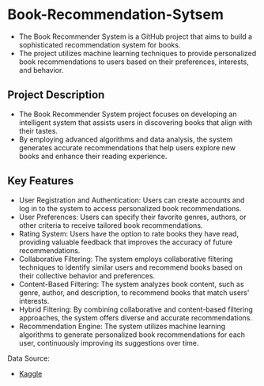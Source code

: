 # Book-Recommendation-Sytsem
- The Book Recommender System is a GitHub project that aims to build a sophisticated recommendation system for books. 
- The project utilizes machine learning techniques to provide personalized book recommendations to users based on their preferences, interests, and behavior.

## Project Description
- The Book Recommender System project focuses on developing an intelligent system that assists users in discovering books that align with their tastes.
-  By employing advanced algorithms and data analysis, the system generates accurate recommendations that help users explore new books and enhance their reading experience.

## Key Features
- User Registration and Authentication: Users can create accounts and log in to the system to access personalized book recommendations.
- User Preferences: Users can specify their favorite genres, authors, or other criteria to receive tailored book recommendations.
- Rating System: Users have the option to rate books they have read, providing valuable feedback that improves the accuracy of future recommendations.
- Collaborative Filtering: The system employs collaborative filtering techniques to identify similar users and recommend books based on their collective behavior and preferences.
- Content-Based Filtering: The system analyzes book content, such as genre, author, and description, to recommend books that match users' interests.
- Hybrid Filtering: By combining collaborative and content-based filtering approaches, the system offers diverse and accurate recommendations.
- Recommendation Engine: The system utilizes machine learning algorithms to generate personalized book recommendations for each user, continuously improving its suggestions over time.

Data Source:
- [Kaggle](https://www.kaggle.com/datasets/arashnic/book-recommendation-dataset)
